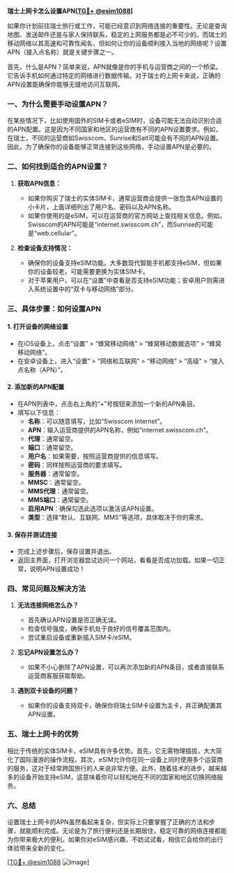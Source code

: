 **瑞士上网卡怎么设置APN[[TG💪+ @esim1088](https://t.me/s/esim1088)]**

如果你计划前往瑞士旅行或工作，可能已经意识到网络连接的重要性。无论是查询地图、发送邮件还是与家人保持联系，稳定的上网服务都是必不可少的。而瑞士的移动网络以其高速和可靠性闻名，但如何让你的设备顺利接入当地的网络呢？设置APN（接入点名称）就是关键步骤之一。

首先，什么是APN？简单来说，APN就像是你的手机与运营商之间的一个桥梁。它告诉手机如何通过特定的网络进行数据传输。对于瑞士的上网卡来说，正确的APN设置能确保你能够无缝地访问互联网。

### 一、为什么需要手动设置APN？

在某些情况下，比如使用国外的SIM卡或者eSIM时，设备可能无法自动识别合适的APN配置。这是因为不同国家和地区的运营商有不同的APN设置要求。例如，在瑞士，不同的运营商如Swisscom、Sunrise和Salt可能会有不同的APN设置。因此，为了确保你的设备能够正常连接到这些网络，手动设置APN是必要的。

### 二、如何找到适合的APN设置？

1. **获取APN信息：**
   - 如果你购买了瑞士的实体SIM卡，通常运营商会提供一张包含APN设置的小卡片，上面详细列出了用户名、密码以及APN名称。
   - 如果你使用的是eSIM，可以在运营商的官方网站上查找相关信息。例如，Swisscom的APN可能是“internet.swisscom.ch”，而Sunrise的可能是“web.cellular”。

2. **检查设备支持情况：**
   - 确保你的设备支持eSIM功能。大多数现代智能手机都支持eSIM，但如果你的设备较老，可能需要更换为实体SIM卡。
   - 对于苹果用户，可以在“设置”中查看是否支持eSIM功能；安卓用户则需进入系统设置中的“双卡与移动网络”部分。

### 三、具体步骤：如何设置APN

#### 1. 打开设备的网络设置
- 在iOS设备上，点击“设置” > “蜂窝移动网络” > “蜂窝移动数据选项” > “蜂窝移动网络”。
- 在安卓设备上，进入“设置” > “网络和互联网” > “移动网络” > “高级” > “接入点名称（APN）”。

#### 2. 添加新的APN配置
- 在APN列表中，点击右上角的“+”号按钮来添加一个新的APN条目。
- 填写以下信息：
  - **名称**：可以随意填写，比如“Swisscom Internet”。
  - **APN**：输入运营商提供的APN名称，例如“internet.swisscom.ch”。
  - **代理**：通常留空。
  - **端口**：通常留空。
  - **用户名**：如果需要，按照运营商提供的信息填写。
  - **密码**：同样按照运营商的要求填写。
  - **服务器**：通常留空。
  - **MMSC**：通常留空。
  - **MMS代理**：通常留空。
  - **MMS端口**：通常留空。
  - **启用APN**：确保勾选此选项以激活该APN设置。
  - **类型**：选择“默认、互联网、MMS”等选项，具体取决于你的需求。

#### 3. 保存并测试连接
- 完成上述步骤后，保存设置并退出。
- 返回主界面，打开浏览器尝试访问一个网站，看看是否成功加载。如果一切正常，说明APN设置成功！

### 四、常见问题及解决方法

1. **无法连接网络怎么办？**
   - 首先确认APN设置是否正确无误。
   - 检查信号强度，确保手机处于良好的信号覆盖范围内。
   - 尝试重启设备或重新插入SIM卡/eSIM。

2. **忘记APN设置怎么办？**
   - 如果不小心删除了APN设置，可以再次添加新的APN条目，或者直接联系运营商客服获取帮助。

3. **遇到双卡设备的问题？**
   - 如果你的设备支持双卡，确保你将瑞士SIM卡设置为主卡，并正确配置其APN设置。

### 五、瑞士上网卡的优势

相比于传统的实体SIM卡，eSIM具有许多优势。首先，它无需物理插拔，大大简化了国际漫游的操作流程。其次，eSIM允许你在同一设备上同时使用多个运营商的服务，这对于经常跨国旅行的人来说非常方便。此外，随着技术的进步，越来越多的设备开始支持eSIM，这意味着你可以轻松地在不同的国家和地区切换网络服务。

### 六、总结

设置瑞士上网卡的APN虽然看起来复杂，但实际上只要掌握了正确的方法和步骤，就能顺利完成。无论是为了旅行便利还是长期居住，稳定可靠的网络连接都能为你带来极大的便利。如果你对eSIM感兴趣，不妨试试看，相信它会给你的出行体验带来全新的变化。

[[TG💪+ @esim1088](https://t.me/s/esim1088) ![Image](https://i.postimg.cc/4NQfJmqS/Snipaste-2025-05-13-00-14-12.png)]